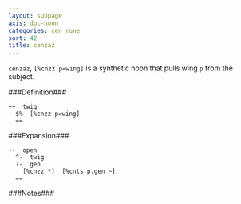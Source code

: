 ```yaml
---
layout: subpage
axis: doc-hoon
categories: cen rune
sort: 42
title: cenzaz
---
```




`cenzaz`, `[%cnzz p=wing]` is a synthetic hoon that pulls
wing `p` from the subject.

###Definition###

    ++  twig  
      $%  [%cnzz p=wing]
      ==

###Expansion###
    
    ++  open
      ^-  twig
      ?-  gen
        [%cnzz *]  [%cnts p.gen ~]
      ==

###Notes###

